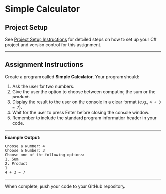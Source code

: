 # Simple Calculator

## Project Setup

See [Project Setup Instructions](./ProjectSetup.md) for detailed steps on how to set up your C# project and version control for this assignment.

---

## Assignment Instructions

Create a program called **Simple Calculator**. Your program should:

1. Ask the user for two numbers.
2. Give the user the option to choose between computing the sum or the product.
3. Display the result to the user on the console in a clear format (e.g., `4 + 3 = 7`).
4. Wait for the user to press Enter before closing the console window.
5. Remember to include the standard program information header in your code.

---

**Example Output:**

```
Choose a Number: 4
Choose a Number: 3
Choose one of the following options:
1. Sum
2. Product
1
4 + 3 = 7
```

---

When complete, push your code to your GitHub repository.
